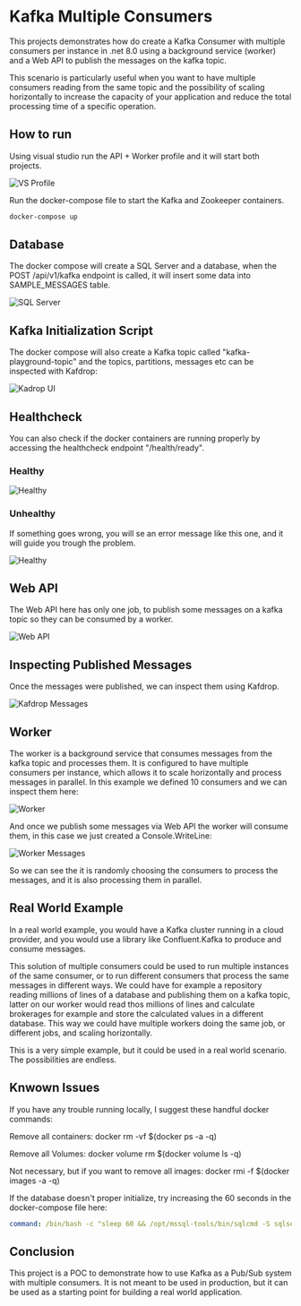# Kafka Multiple Consumers

This projects demonstrates how do create a Kafka Consumer with multiple consumers per instance in .net 8.0 using a background service (worker) and a Web API to publish the messages on the kafka topic.

This scenario is particularly useful when you want to have multiple consumers reading from the same topic and the possibility of scaling horizontally to increase the capacity of your application and reduce the total processing time of a specific operation.

## How to run

Using visual studio run the API + Worker profile and it will start both projects.

<img src="./images/vs_multiple_projects.png" alt="VS Profile"/>


Run the docker-compose file to start the Kafka and Zookeeper containers.

```bash
docker-compose up
```

## Database

The docker compose will create a SQL Server and a database, when the POST /api/v1/kafka endpoint is called, it will insert some data into SAMPLE_MESSAGES table.

<img src="./images/SQL_Server.png" alt="SQL Server"/>

## Kafka Initialization Script

The docker compose will also create a Kafka topic called "kafka-playground-topic" and the topics, partitions, messages etc can be inspected with Kafdrop:

<img src="./images/kafdrop.png" alt="Kadrop UI"/>

## Healthcheck

You can also check if the docker containers are running properly by accessing the healthcheck endpoint "/health/ready".

### Healthy

<img src="./images/healthcheck_healthy.png" alt="Healthy"/>

### Unhealthy

If something goes wrong, you will se an error message like this one, and it will guide you trough the problem.

<img src="./images/healthcheck_unhealthy.png" alt="Healthy"/>

## Web API

The Web API here has only one job, to publish some messages on a kafka topic so they can be consumed by a worker.

<img src="./images/webapi.png" alt="Web API"/>

## Inspecting Published Messages

Once the messages were published, we can inspect them using Kafdrop.

<img src = "./images/kafdrop_partition.png" alt="Kafdrop Messages"/>

## Worker

The worker is a background service that consumes messages from the kafka topic and processes them. It is configured to have multiple consumers per instance, which allows it to scale horizontally and process messages in parallel. In this example we defined 10 consumers and we can inspect them here:

<img src="./images/worker_consumers.png" alt="Worker"/>

And once we publish some messages via Web API the worker will consume them, in this case we just created a Console.WriteLine:

<img src="./images/worker-consuming.png" alt="Worker Messages"/>

So we can see the it is randomly choosing the consumers to process the messages, and it is also processing them in parallel.

## Real World Example

In a real world example, you would have a Kafka cluster running in a cloud provider, and you would use a library like Confluent.Kafka to produce and consume messages.

This solution of multiple consumers could be used to run multiple instances of the same consumer, or to run different consumers that process the same messages in different ways. We could have for example a repository reading millions of lines of a database and publishing them on a kafka topic, latter on our worker would read thos millions of lines and calculate brokerages for example and store the calculated values in a different database. This way we could have multiple workers doing the same job, or different jobs, and scaling horizontally.

This is a very simple example, but it could be used in a real world scenario. The possibilities are endless.

## Knwown Issues

If you have any trouble running locally, I suggest these handful docker commands:

Remove all containers:
docker rm -vf $(docker ps -a -q)

Remove all Volumes:
docker volume rm $(docker volume ls -q)

Not necessary, but if you want to remove all images:
docker rmi -f $(docker images -a -q)

If the database doesn't proper initialize, try increasing the 60 seconds in the docker-compose file here:

```yaml
command: /bin/bash -c "sleep 60 && /opt/mssql-tools/bin/sqlcmd -S sqlserver -U sa -P Password123! -d master -i tmp/init.sql"
```

## Conclusion

This project is a POC to demonstrate how to use Kafka as a Pub/Sub system with multiple consumers. It is not meant to be used in production, but it can be used as a starting point for building a real world application.